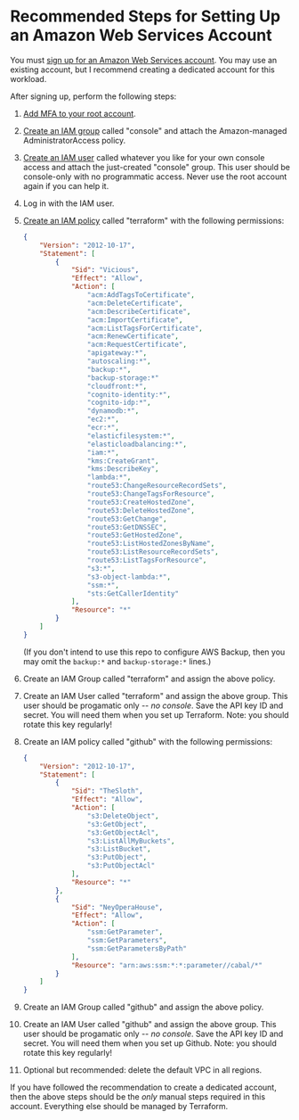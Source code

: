# Recommended Steps for Setting Up an Amazon Web Services Account

You must [sign up for an Amazon Web Services account](https://portal.aws.amazon.com/billing/signup#/start). You may use an existing account, but I recommend creating a dedicated account for this workload.

After signing up, perform the following steps:

1. [Add MFA to your root account](https://docs.aws.amazon.com/IAM/latest/UserGuide/id_root-user.html#id_root-user_manage_mfa).
2. [Create an IAM group](https://docs.aws.amazon.com/IAM/latest/UserGuide/id_groups_create.html) called "console" and attach the Amazon-managed AdministratorAccess policy.
3. [Create an IAM user](https://docs.aws.amazon.com/IAM/latest/UserGuide/id_users_create.html#id_users_create_console) called whatever you like for your own console access and attach the just-created "console" group. This user should be console-only with no programmatic access. Never use the root account again if you can help it.
4. Log in with the IAM user.
5. [Create an IAM policy](https://docs.aws.amazon.com/IAM/latest/UserGuide/access_policies_create-console.html) called "terraform" with the following permissions:

    ```json
    {
        "Version": "2012-10-17",
        "Statement": [
            {
                "Sid": "Vicious",
                "Effect": "Allow",
                "Action": [
                    "acm:AddTagsToCertificate",
                    "acm:DeleteCertificate",
                    "acm:DescribeCertificate",
                    "acm:ImportCertificate",
                    "acm:ListTagsForCertificate",
                    "acm:RenewCertificate",
                    "acm:RequestCertificate",
                    "apigateway:*",
                    "autoscaling:*",
                    "backup:*",
                    "backup-storage:*"
                    "cloudfront:*",
                    "cognito-identity:*",
                    "cognito-idp:*",
                    "dynamodb:*",
                    "ec2:*",
                    "ecr:*",
                    "elasticfilesystem:*",
                    "elasticloadbalancing:*",
                    "iam:*",
                    "kms:CreateGrant",
                    "kms:DescribeKey",
                    "lambda:*",
                    "route53:ChangeResourceRecordSets",
                    "route53:ChangeTagsForResource",
                    "route53:CreateHostedZone",
                    "route53:DeleteHostedZone",
                    "route53:GetChange",
                    "route53:GetDNSSEC",
                    "route53:GetHostedZone",
                    "route53:ListHostedZonesByName",
                    "route53:ListResourceRecordSets",
                    "route53:ListTagsForResource",
                    "s3:*",
                    "s3-object-lambda:*",
                    "ssm:*",
                    "sts:GetCallerIdentity"
                ],
                "Resource": "*"
            }
        ]
    }
    ```
    (If you don't intend to use this repo to configure AWS Backup, then you may omit the `backup:*` and `backup-storage:*` lines.)
6. Create an IAM Group called "terraform" and assign the above policy.
7. Create an IAM User called "terraform" and assign the above group. This user should be progamatic only -- *no console*. Save the API key ID and secret. You will need them when you set up Terraform. Note: you should rotate this key regularly!
8. Create an IAM policy called "github" with the following permissions:

    ```json
    {
        "Version": "2012-10-17",
        "Statement": [
            {
                "Sid": "TheSloth",
                "Effect": "Allow",
                "Action": [
                    "s3:DeleteObject",
                    "s3:GetObject",
                    "s3:GetObjectAcl",
                    "s3:ListAllMyBuckets",
                    "s3:ListBucket",
                    "s3:PutObject",
                    "s3:PutObjectAcl"
                ],
                "Resource": "*"
            },
            {
                "Sid": "NeyOperaHouse",
                "Effect": "Allow",
                "Action": [
                    "ssm:GetParameter",
                    "ssm:GetParameters",
                    "ssm:GetParametersByPath"
                ],
                "Resource": "arn:aws:ssm:*:*:parameter//cabal/*"
            }
        ]
    }
    ```

9. Create an IAM Group called "github" and assign the above policy.
10. Create an IAM User called "github" and assign the above group. This user should be progamatic only -- *no console*. Save the API key ID and secret. You will need them when you set up Github. Note: you should rotate this key regularly!
11. Optional but recommended: delete the default VPC in all regions.

If you have followed the recommendation to create a dedicated account, then the above steps should be the *only* manual steps required in this account. Everything else should be managed by Terraform.